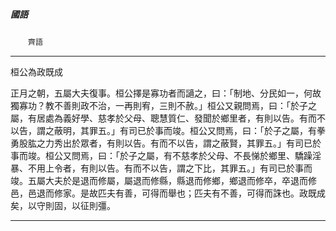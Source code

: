 

##### 國語
　　`齊語`

* * *

桓公為政既成

正月之朝，五屬大夫復事。桓公擇是寡功者而讁之，曰：「制地、分民如一，何故獨寡功？教不善則政不治，一再則宥，三則不赦。」桓公又親問焉，曰：「於子之屬，有居處為義好學、慈孝於父母、聰慧質仁、發聞於鄉里者，有則以告。有而不以告，謂之蔽明，其罪五。」有司已於事而竣。桓公又問焉，曰：「於子之屬，有拳勇股肱之力秀出於眾者，有則以告。有而不以告，謂之蔽賢，其罪五。」有司已於事而竣。桓公又問焉，曰：「於子之屬，有不慈孝於父母、不長悌於鄉里、驕躁淫暴、不用上令者，有則以告。有而不以告，謂之下比，其罪五。」有司已於事而竣。五屬大夫於是退而修屬，屬退而修縣，縣退而修鄉，鄉退而修卒，卒退而修邑，邑退而修家。是故匹夫有善，可得而舉也；匹夫有不善，可得而誅也。政既成矣，以守則固，以征則彊。

* * *

